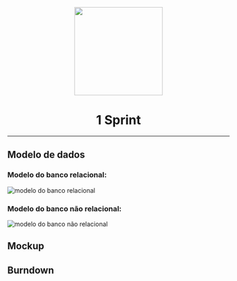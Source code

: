 <p align="center">
      <img src="" alt="" width="200">
      <h1 align="center"> 1 Sprint </h1>
<hr>

## Modelo de dados

### Modelo do banco relacional:
![modelo do banco relacional](https://github.com/whatscodeg3/API-3DSM/assets/73721760/88fc08c1-2ec7-4d00-9b70-3b88fcb29add)

### Modelo do banco não relacional:
![modelo do banco não relacional](https://github.com/whatscodeg3/API-3DSM/assets/73721760/45cf0ff7-074e-4005-bc26-cac5f4a0a052)

## Mockup

## Burndown 